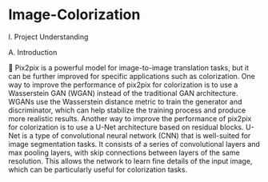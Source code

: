 # Image-Colorization

I. Project Understanding

A. Introduction

📘 Pix2pix is a powerful model for image-to-image translation tasks, but it can be further improved for specific applications such as colorization. One way to improve the performance of pix2pix for colorization is to use a Wasserstein GAN (WGAN) instead of the traditional GAN architecture. WGANs use the Wasserstein distance metric to train the generator and discriminator, which can help stabilize the training process and produce more realistic results.
Another way to improve the performance of pix2pix for colorization is to use a U-Net architecture based on residual blocks. U-Net is a type of convolutional neural network (CNN) that is well-suited for image segmentation tasks. It consists of a series of convolutional layers and max pooling layers, with skip connections between layers of the same resolution. This allows the network to learn fine details of the input image, which can be particularly useful for colorization tasks.
